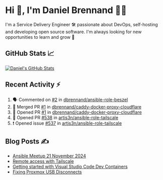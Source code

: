 # Hi 👋, I'm Daniel Brennand 👨‍💻

I'm a Service Delivery Engineer 🛠 passionate about DevOps, self-hosting and developing open source software. I'm always looking for new opportunities to learn and grow 🌱

## GitHub Stats 📈

[![Daniel's GitHub Stats](https://github-readme-stats.vercel.app/api?username=dbrennand&show_icons=true&count_private=true&hide_border=true&theme=dark)](https://github.com/anuraghazra/github-readme-stats)

## Recent Activity ⚡

<!--START_SECTION:activity-->
1. 🗣 Commented on [#2](https://github.com/dbrennand/ansible-role-beszel/issues/2#issuecomment-2704554308) in [dbrennand/ansible-role-beszel](https://github.com/dbrennand/ansible-role-beszel)
2. 🎉 Merged PR [#1](https://github.com/dbrennand/caddy-docker-proxy-cloudflare/pull/1) in [dbrennand/caddy-docker-proxy-cloudflare](https://github.com/dbrennand/caddy-docker-proxy-cloudflare)
3. 💪 Opened PR [#1](https://github.com/dbrennand/caddy-docker-proxy-cloudflare/pull/1) in [dbrennand/caddy-docker-proxy-cloudflare](https://github.com/dbrennand/caddy-docker-proxy-cloudflare)
4. 💪 Opened PR [#538](https://github.com/artis3n/ansible-role-tailscale/pull/538) in [artis3n/ansible-role-tailscale](https://github.com/artis3n/ansible-role-tailscale)
5. ❗ Opened issue [#537](https://github.com/artis3n/ansible-role-tailscale/issues/537) in [artis3n/ansible-role-tailscale](https://github.com/artis3n/ansible-role-tailscale)
<!--END_SECTION:activity-->

## Blog Posts ✍

<!-- BLOG-POST-LIST:START -->
- [Ansible Meetup 21 November 2024](https://danielbrennand.com/blog/ansible-meetup-21-november/)
- [Remote access with Tailscale](https://danielbrennand.com/blog/tailscale/)
- [Getting started with Visual Studio Code Dev Containers](https://danielbrennand.com/blog/vscode-dev-containers/)
- [Fixing Proxmox USB Disconnects](https://danielbrennand.com/blog/proxmox-fix-usb-disconnect/)
<!-- BLOG-POST-LIST:END -->
